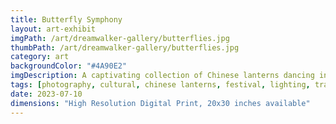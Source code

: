 ```yaml
---
title: Butterfly Symphony
layout: art-exhibit
imgPath: /art/dreamwalker-gallery/butterflies.jpg
thumbPath: /art/dreamwalker-gallery/butterflies.jpg
category: art
backgroundColor: "#4A90E2"
imgDescription: A captivating collection of Chinese lanterns dancing in the gentle breeze, their vibrant colors and soft illumination creating a mesmerizing tapestry of light that celebrates the artistry and cultural heritage of traditional festival decorations
tags: [photography, cultural, chinese lanterns, festival, lighting, traditional art]
date: 2023-07-10
dimensions: "High Resolution Digital Print, 20x30 inches available"
---
```


